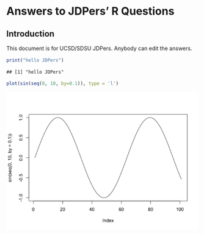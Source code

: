Answers to JDPers’ R Questions
================

## Introduction

This document is for UCSD/SDSU JDPers. Anybody can edit the answers.

``` r
print("hello JDPers")
```

    ## [1] "hello JDPers"

``` r
plot(sin(seq(0, 10, by=0.1)), type = 'l')
```

![](README_files/figure-gfm/unnamed-chunk-1-1.png)<!-- -->
